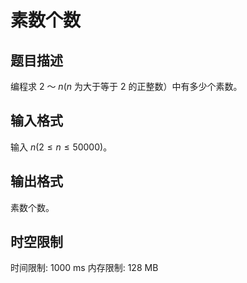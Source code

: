 # 素数个数

## 题目描述

编程求 $2$ ～ $n(n$ 为大于等于 $2$ 的正整数）中有多少个素数。

## 输入格式

输入 $n(2 \le n \le 50000)$。

## 输出格式

素数个数。

## 时空限制

时间限制: 1000 ms
内存限制: 128 MB
